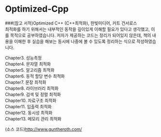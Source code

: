 # Optimized-Cpp

###(참고 서적)Optimized C++ (C++최적화), 한빛미디어, 커트 건서로스  
최적화를 하기 위해서는 내부적인 동작을 깊이있게 이해할 필요가 있다고 생각했고, 이를 목적으로 공부하였습니다. 저자가 제공하는 코드는 정리가 되어있지 않은데, 책의 내용을 이해한 후 실습을 해보는 동시에 나중에 볼 수 있도록 정리하는 식으로 작성하였습니다. 

Chapter3. 성능측정  
Chapter4. 문자열 최적화  
Chapter5. 알고리즘 최적화  
Chapter6. 동적 할당 변수 최적화  
Chapter7. 문장 최적화  
Chapter8. 라이브러리 최적화  
Chapter9. 검색 및 정렬 최적화  
Chapter10. 자료구조 최적화  
Chapter11. 입출력 최적화  
Chapter12. 동시성 최적화  
Chapter13. 메모리 관리 최적화

(소스 코드)http://www.guntheroth.com/
